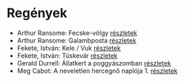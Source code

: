 # Regények

- Arthur Ransome: Fecske-völgy [részletek](_details/%7Bopf.creator%7D.md#id_422)
- Arthur Ransome: Galambposta [részletek](_details/%7Bopf.creator%7D.md#id_431)
- Fekete, István: Kele / Vuk [részletek](_details/%7Bopf.creator%7D.md#id_122)
- Fekete, István: Tüskevár [részletek](_details/%7Bopf.creator%7D.md#id_121)
- Gerald Durrell: Állatkert a poggyászomban [részletek](_details/%7Bopf.creator%7D.md#id_49)
- Meg Cabot: A neveletlen hercegnő naplója 1. [részletek](_details/%7Bopf.creator%7D.md#id_432)